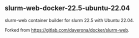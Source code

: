 slurm-web-docker-22.5-ubuntu-22.04
------

slurm-web container builder for slurm 22.5 with Ubuntu 22.04. 

Forked from https://gitlab.com/daverona/docker/slurm-web.
